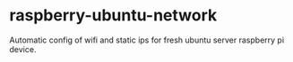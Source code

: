 # raspberry-ubuntu-network
Automatic config of wifi and static ips for fresh ubuntu server raspberry pi device.
